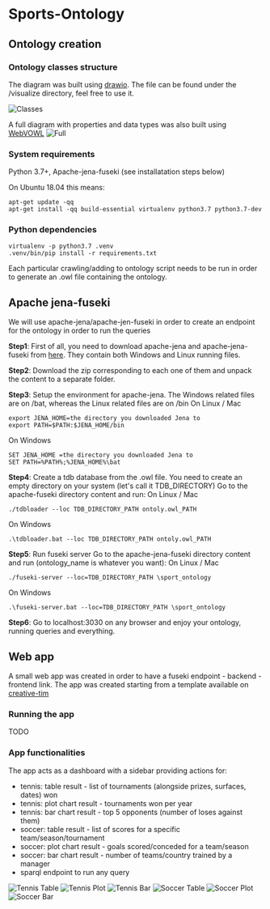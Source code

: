 # Sports-Ontology

## Ontology creation

### Ontology classes structure

The diagram was built using [drawio](https://app.diagrams.net/). The file can be found under the /visualize directory, feel free to use it.


![Classes](../master/visualize/sports_ontology.png)


A full diagram with properties and data types was also built using [WebVOWL](http://www.visualdataweb.de/)
![Full](../master/visualize/sports_ontology_full.PNG)


### System requirements

Python 3.7+, Apache-jena-fuseki (see installatation steps below)

On Ubuntu 18.04 this means:
```shell
apt-get update -qq
apt-get install -qq build-essential virtualenv python3.7 python3.7-dev
```

### Python dependencies

```shell
virtualenv -p python3.7 .venv
.venv/bin/pip install -r requirements.txt
```
Each particular crawling/adding to ontology script needs to be run in order to generate an .owl file containing the ontology.


## Apache jena-fuseki

We will use apache-jena/apache-jen-fuseki in order to create an endpoint for the ontology in order to run the queries

**Step1**: First of all, you need to download apache-jena and apache-jena-fuseki from [here](https://jena.apache.org/download/index.cgi). They contain both Windows and Linux running files.

**Step2**: Download the zip corresponding to each one of them and unpack the content to a separate folder.

**Step3**: Setup the environment for apache-jena. The Windows related files are on /bat, whereas the Linux related files are on /bin
On Linux / Mac
```
export JENA_HOME=the directory you downloaded Jena to
export PATH=$PATH:$JENA_HOME/bin
```
On Windows
```
SET JENA_HOME =the directory you downloaded Jena to
SET PATH=%PATH%;%JENA_HOME%\bat
```

**Step4**: Create a tdb database from the .owl file. You need to create an empty directory on your system (let's call it TDB_DIRECTORY)
Go to the apache-fuseki directory content and run:
On Linux / Mac
```
./tdbloader --loc TDB_DIRECTORY_PATH ontoly.owl_PATH
```
On Windows
```
.\tdbloader.bat --loc TDB_DIRECTORY_PATH ontoly.owl_PATH
```

**Step5**: Run fuseki server
Go to the apache-jena-fuseki directory content and run (ontology_name is whatever you want):
On Linux / Mac
```
./fuseki-server --loc=TDB_DIRECTORY_PATH \sport_ontology
```
On Windows
```
.\fuseki-server.bat --loc=TDB_DIRECTORY_PATH \sport_ontology
```

**Step6**: Go to localhost:3030 on any browser and enjoy your ontology, running queries and everything.

## Web app

A small web app was created in order to have a fuseki endpoint - backend - frontend link. The app was created starting from a template available on [creative-tim](https://www.creative-tim.com/)

### Running the app

TODO

### App functionalities

The app acts as a dashboard with a sidebar providing actions for:
- tennis: table result - list of tournaments (alongside prizes, surfaces, dates) won
- tennis: plot chart result - tournaments won per year
- tennis: bar chart result - top 5 opponents (number of loses against them)
- soccer: table result - list of scores for a specific team/season/tournament
- soccer: plot chart result - goals scored/conceded for a team/season
- soccer: bar chart result - number of teams/country trained by a manager
- sparql endpoint to run any query


![Tennis Table](../master/visualize/web_app/tennis-table.png)
![Tennis Plot](../master/visualize/web_app/tennis-plot.png)
![Tennis Bar](../master/visualize/web_app/tennis-bar.png)
![Soccer Table](../master/visualize/web_app/soccer-table.png)
![Soccer Plot](../master/visualize/web_app/soccer-plot.png)
![Soccer Bar](../master/visualize/web_app/soccer-bar.png)





